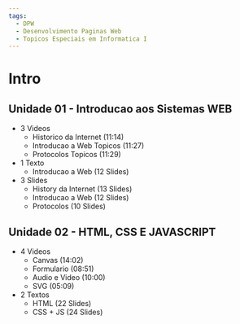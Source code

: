 ```yaml
---
tags:
  - DPW
  - Desenvolvimento Paginas Web
  - Topicos Especiais em Informatica I
---
```

# Intro

## Unidade 01 - Introducao aos Sistemas WEB
- 3 Videos
  - Historico da Internet (11:14)
  - Introducao a Web Topicos (11:27)
  - Protocolos Topicos (11:29)
- 1 Texto
  - Introducao a Web (12 Slides)
- 3 Slides
  - History da Internet (13 Slides)
  - Introducao a Web (12 Slides)
  - Protocolos (10 Slides)

## Unidade 02 - HTML, CSS E JAVASCRIPT
- 4 Videos
  - Canvas (14:02)
  - Formulario (08:51)
  - Audio e Video (10:00)
  - SVG (05:09)
- 2 Textos
  - HTML (22 Slides)
  - CSS + JS (24 Slides)

